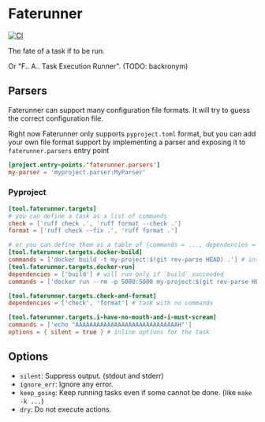 # Faterunner

[![CI](https://github.com/sakhezech/faterunner/actions/workflows/ci.yaml/badge.svg)](https://github.com/sakhezech/faterunner/actions/workflows/ci.yaml)

The fate of a task if to be run.

Or "F.. A.. Task Execution Runner". (TODO: backronym)

## Parsers

Faterunner can support many configuration file formats.
It will try to guess the correct configuration file.

Right now Faterunner only supports `pyproject.toml` format, but you can
add your own file format support by implementing a parser and exposing it to
`faterunner.parsers` entry point

```toml
[project.entry-points.'faterunner.parsers']
my-parser = 'myproject.parser:MyParser'
```

### Pyproject

```toml
[tool.faterunner.targets]
# you can define a task as a list of commands
check = ['ruff check .', 'ruff format --check .']
format = ['ruff check --fix .', 'ruff format .']

# or you can define them as a table of {commands = ..., dependencies = ..., options = ...}
[tool.faterunner.targets.docker-build]
commands = ['docker build -t my-project:$(git rev-parse HEAD) .'] # interpolation
[tool.faterunner.targets.docker-run]
dependencies = ['build'] # will run only if `build` succeeded
commands = ['docker run --rm -p 5000:5000 my-project:$(git rev-parse HEAD)']

[tool.faterunner.targets.check-and-format]
dependencies = ['check', 'format'] # task with no commands

[tool.faterunner.targets.i-have-no-mouth-and-i-must-scream]
commands = ['echo "AAAAAAAAAAAAAAAAAAAAAAAAAAAAAH"']
options = { silent = true } # inline options for the task
```

## Options

- `silent`: Suppress output. (stdout and stderr)
- `ignore_err`: Ignore any error.
- `keep_going`: Keep running tasks even if some cannot be done. (like `make -k ...`)
- `dry`: Do not execute actions.
